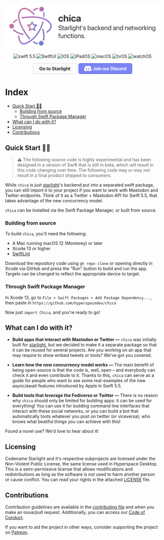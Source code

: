 <div align="center">

![Banner](./Resources/banner.png)

![swift 5.5](https://img.shields.io/badge/swift-5.5-blue.svg)
![SwiftUI](https://img.shields.io/badge/-SwiftUI-blue.svg)
![iOS](https://img.shields.io/badge/os-iOS-green.svg)
![iPadOS](https://img.shields.io/badge/os-iPadOS-green.svg)
![macOS](https://img.shields.io/badge/os-macOS-green.svg)
![tvOS](https://img.shields.io/badge/os-tvOS-green.svg)
![watchOS](https://img.shields.io/badge/os-watchOS-green.svg)

<img src="./Resources/go-to-starlight.png" width="145" height="35"/> <img src="./Resources/discord.png" width="175" height="35"/>  
    
</div>

# Index

<!-- Pages -->
[qsp]: #quick-start-
[bfs]: #building-from-source
[spm]: #through-swift-package-manager
[wcidwi]: #what-can-i-do-with-it
[licensing]: #licensing
[cntrbtn]: #contributions

<!-- Links -->
- [Quick Start 🏃‍♂️][qsp]
    - [Building from source][bfs]
    - [Through Swift Package Manager][spm]
- [What can I do with it?][wcidwi]
- [Licensing][licensing]
- [Contributions][cntrbtn]

## Quick Start 🏃‍♂️

> :warning: The following source code is highly experimental and  has been designed in a version of Swift that is still in beta, which will result in this code changing over time. The following code may or may not result in a final product shipped to consumers.

While `chica` is just [starlight][starlight]'s backend put into a separated swift package, you can still import it to your project if you want to work with Mastodon and Twitter endpoints. Think of it as a Twitter + Mastodon API for Swift 5.5, that takes advantage of the new concurrency model.

`chica` can be installed via the Swift Package Manager, or built from source.

### Building from source

To build `chica`, you'll need the following:

- A Mac running macOS 12 (Monterey) or later
- Xcode 13 or higher
- [SwiftLint][sl]

Download the repository code using `gh repo clone` or opening directly in Xcode via GitHub and press the "Run" button to build and run the app. Targets can be changed to reflect the appropriate device to target.

### Through Swift Package Manager

In Xcode 13, go to `File > Swift Packages > Add Package Dependency...`, then paste in `https://github.com/hyperspacedev/chica`

Now just `import Chica`, and you're ready to go!

## What can I do with it?

- **Build apps that interact with Mastodon or Twitter —** `chica` was initially built for [starlight][starlight], but we decided to make it a separate package so that it can be reused for several projects. Are you working on an app that may require to show embed tweets or toots? We've got you covered.

- **Learn how the new concurrency model works —** The main benefit of being open-source is that the code is, well, open – and everybody can check it and even contribute to it. Thanks to this, `chica` can serve as a guide for people who want to see some real-examples of the new async/await features introduced by Apple in Swift 5.5.

- **Build tools that leverage the Fediverse or Twitter —** There is no reason why `chica` should only be limited for building apps: it can be used for everything! You can use it for building command line interfaces that interact with these social networks, or you can build a bot that automatically toots whatever you post on twitter (or viceversa); who knows what beatiful things you can achieve with this!

Found a novel use? We'd love to hear about it!

## Licensing

Codename Starlight and it's respective subprojects are licensed under the Non-Violent Public License, the same license used in Hyperspace Desktop. This is a semi-permissive license that allows modifications and redistributions as long as the software is not used to harm another person or cause conflict. You can read your rights in the attached [LICENSE][license] file.

## Contributions

Contribution guidelines are available in the [contributing file][cf] and when you make an issue/pull request. Additionally, you can access our [Code of Conduct][coc].

If you want to aid the project in other ways, consider supporting the project on [Patreon](https://patreon.com/hyperspacedev).

<!-- Links -->
[starlight]: https://github.com/hyperspacedev/starlight
[sl]: https://github.com/realm/swiftlint
[ptrn]: https://patreon.com/hyperspacedev

<!-- Files -->
[license]: LICENSE.txt
[cf]: .github/contributing.md
[coc]: .github/CODE_OF_CONDUCT.md

